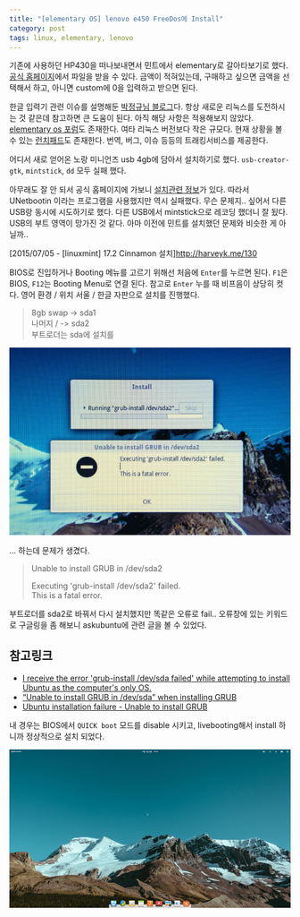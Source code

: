 ```yaml
---
title: "[elementary OS] lenovo e450 FreeDos에 Install"
category: post
tags: linux, elementary, lenovo
---
```

기존에 사용하던 HP430을 떠나보내면서 민트에서 elementary로 갈아타보기로 했다. [공식 홈페이지](https://elementary.io/)에서 파일을 받을 수 있다. 금액이 적혀있는데, 구매하고 싶으면 금액을 선택해서 하고, 아니면 custom에 0을 입력하고 받으면 된다.

한글 입력기 관련 이슈를 설명해둔 [박정규님 블로그](http://bagjunggyu.blogspot.kr/2015/12/2015.html)다. 항상 새로운 리눅스를 도전하시는 것 같은데 참고하면 큰 도움이 된다. 아직 해당 사항은 적용해보지 않았다. [elementary os 포럼](https://elementaryforums.com)도 존재한다. 여타 리눅스 버전보다 작은 규모다. 현재 상황을 볼 수 있는 [런치패드](https://translations.launchpad.net/elementary)도 존재한다. 번역, 버그, 이슈 등등의 트래킹서비스를 제공한다.

어디서 새로 얻어온 노랑 미니언즈 usb 4gb에 담아서 설치하기로 했다. `usb-creator-gtk`, `mintstick`, `dd` 모두 실패 했다.

아무래도 잘 안 되서 공식 홈페이지에 가보니 [설치관련 정보](https://elementary.io/docs/installation#creating-an-installation-medium)가 있다. 따라서 UNetbootin 이라는 프로그램을 사용했지만 역시 실패했다. 무슨 문제지.. 싶어서 다른 USB랑 동시에 시도하기로 했다. 다른 USB에서 mintstick으로 레코딩 했더니 잘 됬다. USB의 부트 영역이 망가진 것 같다. 아마 이전에 민트를 설치했던 문제와 비슷한 게 아닐까..

[2015/07/05 - [linuxmint] 17.2 Cinnamon 설치]http://harveyk.me/130

BIOS로 진입하거나 Booting 메뉴를 고르기 위해선 처음에 `Enter`를 누르면 된다. `F1`은 BIOS, `F12`는 Booting Menu로 연결 된다. 참고로 `Enter` 누를 때 비프음이 상당히 컷다. 영어 환경 / 위치 서울 / 한글 자판으로 설치를 진행했다.

> 8gb swap    -> sda1  
> 나머지 /       -> sda2  
> 부트로더는 sda에 설치를

![인스톨관련 문제 화면](/images/2016-03-06/01.jpg)

... 하는데 문제가 생겼다.

>Unable to install GRUB in /dev/sda2
>
>Executing 'grub-install /dev/sda2' failed.  
>This is a fatal error.

부트로더를 sda2로 바꿔서 다시 설치했지만 똑같은 오류로 fail.. 오류창에 있는 키워드로 구글링을 좀 해보니 askubuntu에 관련 글을 볼 수 있었다.

## 참고링크
 - [I receive the error 'grub-install /dev/sda failed' while attempting to install Ubuntu as the computer's only OS.](http://askubuntu.com/questions/143678/i-receive-the-error-grub-install-dev-sda-failed-while-attempting-to-install-u)
 - [“Unable to install GRUB in /dev/sda” when installing GRUB](http://askubuntu.com/questions/459620/unable-to-install-grub-in-dev-sda-when-installing-grub)
 - [Ubuntu installation failure - Unable to install GRUB](http://askubuntu.com/questions/532540/ubuntu-installation-failure-unable-to-install-grub)

내 경우는 BIOS에서 `QUICK boot` 모드를 disable 시키고, livebooting해서 install 하니까 정상적으로 설치 되었다.

![elementary os 바탕화면](/images/2016-03-06/02.png)
